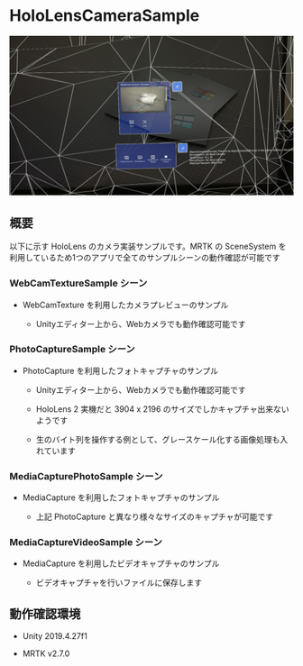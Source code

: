# HoloLensCameraSample

![App](./external/images/App.jpg)
## 概要

以下に示す HoloLens のカメラ実装サンプルです。MRTK の SceneSystem を利用しているため1つのアプリで全てのサンプルシーンの動作確認が可能です

### WebCamTextureSample シーン

- WebCamTexture を利用したカメラプレビューのサンプル

  - Unityエディター上から、Webカメラでも動作確認可能です

### PhotoCaptureSample シーン

- PhotoCapture を利用したフォトキャプチャのサンプル

  - Unityエディター上から、Webカメラでも動作確認可能です

  - HoloLens 2 実機だと 3904 x 2196 のサイズでしかキャプチャ出来ないようです

  - 生のバイト列を操作する例として、グレースケール化する画像処理も入れています

### MediaCapturePhotoSample シーン

- MediaCapture を利用したフォトキャプチャのサンプル

  - 上記 PhotoCapture と異なり様々なサイズのキャプチャが可能です

### MediaCaptureVideoSample シーン

- MediaCapture を利用したビデオキャプチャのサンプル

  - ビデオキャプチャを行いファイルに保存します

## 動作確認環境

- Unity 2019.4.27f1

- MRTK v2.7.0
